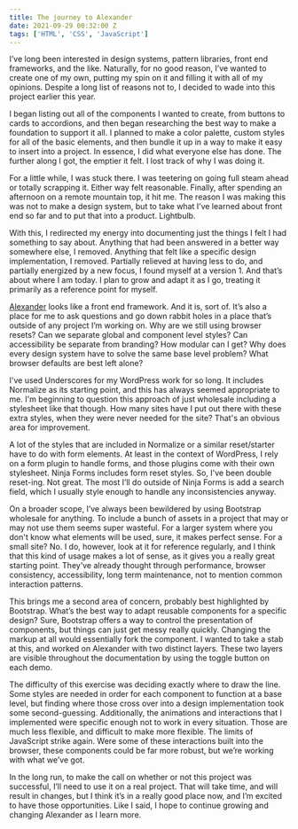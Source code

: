 ```yaml
---
title: The journey to Alexander
date: 2021-09-29 00:32:00 Z
tags: ['HTML', 'CSS', 'JavaScript']
---
```


I’ve long been interested in design systems, pattern libraries, front end frameworks, and the like. Naturally, for no good reason, I’ve wanted to create one of my own, putting my spin on it and filling it with all of my opinions. Despite a long list of reasons not to, I decided to wade into this project earlier this year.

I began listing out all of the components I wanted to create, from buttons to cards to accordions, and then began researching the best way to make a foundation to support it all. I planned to make a color palette, custom styles for all of the basic elements, and then bundle it up in a way to make it easy to insert into a project. In essence, I did what everyone else has done. The further along I got, the emptier it felt. I lost track of why I was doing it.

For a little while, I was stuck there. I was teetering on going full steam ahead or totally scrapping it. Either way felt reasonable. Finally, after spending an afternoon on a remote mountain top, it hit me. The reason I was making this was not to make a design system, but to take what I’ve learned about front end so far and to put that into a product. Lightbulb.

With this, I redirected my energy into documenting just the things I felt I had something to say about. Anything that had been answered in a better way somewhere else, I removed. Anything that felt like a specific design implementation, I removed. Partially relieved at having less to do, and partially energized by a new focus, I found myself at a version 1. And that’s about where I am today. I plan to grow and adapt it as I go, treating it primarily as a reference point for myself.

[Alexander](https://samhermes.com/alexander) looks like a front end framework. And it is, sort of. It’s also a place for me to ask questions and go down rabbit holes in a place that’s outside of any project I’m working on. Why are we still using browser resets? Can we separate global and component level styles? Can accessibility be separate from branding? How modular can I get? Why does every design system have to solve the same base level problem? What browser defaults are best left alone?

I've used Underscores for my WordPress work for so long. It includes Normalize as its starting point, and this has always seemed appropriate to me. I'm beginning to question this approach of just wholesale including a stylesheet like that though. How many sites have I put out there with these extra styles, when they were never needed for the site? That's an obvious area for improvement.

A lot of the styles that are included in Normalize or a similar reset/starter have to do with form elements. At least in the context of WordPress, I rely on a form plugin to handle forms, and those plugins come with their own stylesheet. Ninja Forms includes form reset styles. So, I've been double reset-ing. Not great. The most I’ll do outside of Ninja Forms is add a search field, which I usually style enough to handle any inconsistencies anyway.

On a broader scope, I’ve always been bewildered by using Bootstrap wholesale for anything. To include a bunch of assets in a project that may or may not use them seems super wasteful. For a larger system where you don't know what elements will be used, sure, it makes perfect sense. For a small site? No. I do, however, look at it for reference regularly, and I think that this kind of usage makes a lot of sense, as it gives you a really great starting point. They’ve already thought through performance, browser consistency, accessibility, long term maintenance, not to mention common interaction patterns.

This brings me a second area of concern, probably best highlighted by Bootstrap. What’s the best way to adapt reusable components for a specific design? Sure, Bootstrap offers a way to control the presentation of components, but things can just get messy really quickly. Changing the markup at all would essentially fork the component. I wanted to take a stab at this, and worked on Alexander with two distinct layers. These two layers are visible throughout the documentation by using the toggle button on each demo.

The difficulty of this exercise was deciding exactly where to draw the line. Some styles are needed in order for each component to function at a base level, but finding where those cross over into a design implementation took some second-guessing. Additionally, the animations and interactions that I implemented were specific enough not to work in every situation. Those are much less flexible, and difficult to make more flexible. The limits of JavaScript strike again. Were some of these interactions built into the browser, these components could be far more robust, but we’re working with what we’ve got.

In the long run, to make the call on whether or not this project was successful, I’ll need to use it on a real project. That will take time, and will result in changes, but I think it’s in a really good place now, and I’m excited to have those opportunities. Like I said, I hope to continue growing and changing Alexander as I learn more.